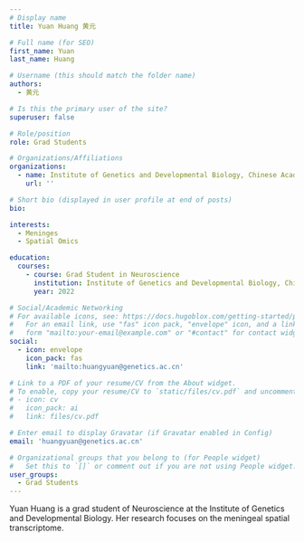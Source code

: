 ```yaml
---
# Display name
title: Yuan Huang 黄元

# Full name (for SEO)
first_name: Yuan
last_name: Huang

# Username (this should match the folder name)
authors:
  - 黄元

# Is this the primary user of the site?
superuser: false

# Role/position
role: Grad Students

# Organizations/Affiliations
organizations:
  - name: Institute of Genetics and Developmental Biology, Chinese Academy of Sciences
    url: ''

# Short bio (displayed in user profile at end of posts)
bio: 

interests:
  - Meninges
  - Spatial Omics

education:
  courses:
    - course: Grad Student in Neuroscience
      institution: Institute of Genetics and Developmental Biology, Chinese Academy of Sciences
      year: 2022

# Social/Academic Networking
# For available icons, see: https://docs.hugoblox.com/getting-started/page-builder/#icons
#   For an email link, use "fas" icon pack, "envelope" icon, and a link in the
#   form "mailto:your-email@example.com" or "#contact" for contact widget.
social:
  - icon: envelope
    icon_pack: fas
    link: 'mailto:huangyuan@genetics.ac.cn'

# Link to a PDF of your resume/CV from the About widget.
# To enable, copy your resume/CV to `static/files/cv.pdf` and uncomment the lines below.
# - icon: cv
#   icon_pack: ai
#   link: files/cv.pdf

# Enter email to display Gravatar (if Gravatar enabled in Config)
email: 'huangyuan@genetics.ac.cn'

# Organizational groups that you belong to (for People widget)
#   Set this to `[]` or comment out if you are not using People widget.
user_groups:
  - Grad Students
---
```


Yuan Huang is a grad student of Neuroscience at the Institute of Genetics and Developmental Biology. Her research focuses on the meningeal spatial transcriptome.

